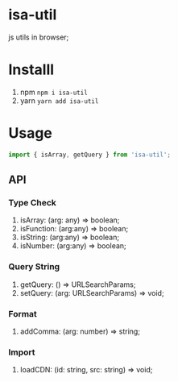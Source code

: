 # isa-util

js utils in browser;

# Installl

1. npm
   `npm i isa-util`
2. yarn
   `yarn add isa-util`

# Usage

```js
import { isArray, getQuery } from 'isa-util';
```

## API

### Type Check

1. isArray: (arg: any) => boolean; 
2. isFunction: (arg:any) => boolean;
3. isString: (arg:any) => boolean;
4. isNumber: (arg:any) => boolean;

### Query String

1. getQuery: () => URLSearchParams;
2. setQuery: (arg: URLSearchParams) => void;

### Format

1. addComma: (arg: number) => string;

### Import

1. loadCDN: (id: string, src: string) => void;

